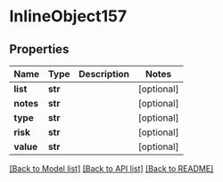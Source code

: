 # InlineObject157

## Properties
Name | Type | Description | Notes
------------ | ------------- | ------------- | -------------
**list** | **str** |  | [optional] 
**notes** | **str** |  | [optional] 
**type** | **str** |  | [optional] 
**risk** | **str** |  | [optional] 
**value** | **str** |  | [optional] 

[[Back to Model list]](../README.md#documentation-for-models) [[Back to API list]](../README.md#documentation-for-api-endpoints) [[Back to README]](../README.md)


